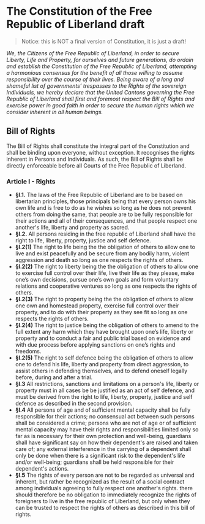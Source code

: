 # The Constitution of the Free Republic of Liberland draft

> Notice: this is NOT a final version of Constitution, it is just a draft!

*We, the Citizens of the Free Republic of Liberland, in order to secure Liberty, Life and Property, for ourselves and future generations, do ordain and establish the Constitution of the Free Republic of Liberland, attempting a harmonious consensus for the benefit of all those willing to assume responsibility over the course of their lives. Being aware of a long and shameful list of governments’ trespasses to the Rights of the sovereign Individuals, we hereby declare that the United Cantons governing the Free Republic of Liberland shall first and foremost respect the Bill of Rights and exercise power in good faith in order to secure the human rights which we consider inherent in all human beings.* 

## Bill of Rights

The Bill of Rights shall constitute the integral part of the Constitution and shall be binding upon everyone, without exception. It recognises the rights inherent in Persons and Individuals. As such, the Bill of Rights shall be directly enforceable before all Courts of the Free Republic of Liberland.

### Article I - Rights

* **§I.1.** The laws of the Free Republic of Liberland are to be based on libertarian principles, those principals being that every person owns his own life and is free to do as he wishes so long as he does not prevent others from doing the same, that people are to be fully responsible for their actions and all of their consequences, and that people respect one another's life, liberty and property as sacred.
* **§I.2.** All persons residing in the free republic of Liberland shall have the right to life, liberty, property, justice and self defence.  
 * **§I.2(1)**  The right to life being the the obligation of others to allow one to live and exist peacefully and be secure from any bodily harm, violent aggression and death so long as one respects the rights of others.    
 * **§I.2(2)**  The right to liberty being the the obligation of others to allow one to exercise full control over their life, live their life as they please, make one’s own decisions, pursue one’s own goals and form voluntary relations and cooperative ventures so long as one respects the rights of others.       
 * **§I.2(3)**  The right to property being the the obligation of others to allow one own and homestead property, exercise full control over their property, and to do with their property as they see fit so long as one respects the rights of others.
 * **§I.2(4)** The right to justice being the obligation of others to amend to the full extent any harm which they have brought upon one’s life, liberty or property and to conduct a fair and public trial based on evidence and with due process before applying sanctions on one’s rights and freedoms.
 * **§I.2(5)** The right to self defence being the obligation of others to allow one to defend his life, liberty and property from direct aggression, to assist others in defending themselves, and to defend oneself legally before, during and after a trial.          
* **§I.3**  All restrictions, sanctions and limitations on a person's life, liberty or property must in all cases be be justified as an act of self defence, and must be derived from the right to life, liberty, property, justice and self defence as described in the second provision. 
* **§I.4** All persons of age and of sufficient mental capacity shall be fully responsible for their actions; no consensual act between such persons shall be considered a crime; persons who are not of age or of sufficient mental capacity may have their rights and responsibilities limited only so far as is necessary for their own protection and well-being, guardians shall have significant say on how their dependent's are raised and taken care of; any external interference in the carrying of a dependent shall only be done when there is a significant risk to the dependent's life and/or well-being; guardians shall be held responsible for their  dependent's actions.
* **§I.5** The rights of every person are not to be regarded as universal and inherent, but rather be recognized as the result of a social contract among individuals agreeing to fully respect one another's rights. there should therefore be no obligation to immediately recognize the rights of foreigners to live in the free republic of Liberland, but only when they can be trusted to respect the rights of others as described in this bill of rights.      




